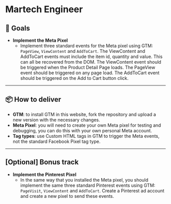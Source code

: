 # Martech Engineer

## 🎯 Goals

- **Implement the Meta Pixel**
  - Implement three standard events for the Meta pixel using GTM: `PageView`, `ViewContent` and `AddToCart`. The ViewContent and AddToCart events must include the item id, quantity and value. This can all be recovered from the DOM. The ViewContent event should be triggered when the Product Detail Page loads. The PageView event should be triggered on any page load. The AddToCart event should be triggered on the Add to Cart button click.

---

## 📦 How to deliver

- **GTM**: to install GTM in this website, fork the repository and upload a new version with the necessary changes.
- **Meta Pixel**: you will need to create your own Meta pixel for testing and debugging, you can do this with your own personal Meta account.
- **Tag types**: use Custom HTML tags in GTM to trigger the Meta events, not the standard Facebook Pixel tag type.

---

## [Optional] Bonus track

- **Implement the Pinterest Pixel**
  - In the same way that you installed the Meta pixel, you should implement the same three standard Pinterest events using GTM: `PageVisit`, `ViewContent` and `AddToCart`. Create a Pinterest ad account and create a new pixel to send these events.

